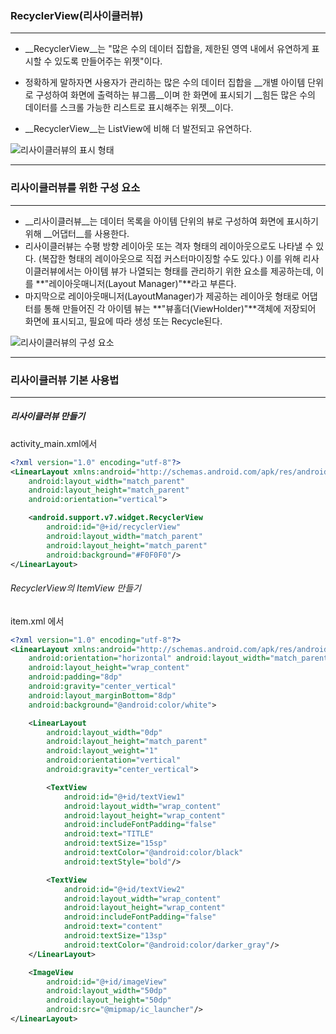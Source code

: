 ### RecyclerView(리사이클러뷰)

----------

* __RecyclerView__는 "많은 수의 데이터 집합을, 제한된 영역 내에서 유연하게 표시할 수 있도록 만들어주는 위젯"이다. 

* 정확하게 말하자면 사용자가 관리하는 많은 수의 데이터 집합을 __개별 아이템 단위로 구성하여 화면에 출력하는 뷰그룹__이며 한 화면에 표시되기 __힘든 많은 수의 데이터를 스크롤 가능한 리스트로 표시해주는 위젯__이다.
* __RecyclerView__는 ListView에 비해 더 발전되고 유연하다. 

![리사이클러뷰의 표시 형태](https://t1.daumcdn.net/cfile/tistory/993B0D425C88BD1B0C)

----------

### 리사이클러뷰를 위한 구성 요소

--------

* __리사이클러뷰__는 데이터 목록을 아이템 단위의 뷰로 구성하여 화면에 표시하기 위해 __어댑터__를 사용한다.
* 리사이클러뷰는 수평 방향 레이아웃 또는 격자 형태의 레이아웃으로도 나타낼 수 있다. (복잡한 형태의 레이아웃으로 직접 커스터마이징할 수도 있다.) 이를 위해 리사이클러뷰에서는 아이템 뷰가 나열되는 형태를 관리하기 위한 요소를 제공하는데, 이를 **"레이아웃매니저(Layout Manager)"**라고 부른다.
* 마지막으로 레이아웃매니저(LayoutManager)가 제공하는 레이아웃 형태로 어댑터를 통해 만들어진 각 아이템 뷰는 **"뷰홀더(ViewHolder)"**객체에 저장되어 화면에 표시되고, 필요에 따라 생성 또는 Recycle된다.

![리사이클러뷰의 구성 요소](https://t1.daumcdn.net/cfile/tistory/997123455C88BD1A01)

----------

### 리사이클러뷰 기본 사용법

------------

##### 리사이클러뷰 만들기

activity_main.xml에서

```xml
<?xml version="1.0" encoding="utf-8"?>
<LinearLayout xmlns:android="http://schemas.android.com/apk/res/android"
    android:layout_width="match_parent"
    android:layout_height="match_parent"
    android:orientation="vertical">

    <android.support.v7.widget.RecyclerView
        android:id="@+id/recyclerView"
        android:layout_width="match_parent"
        android:layout_height="match_parent"
        android:background="#F0F0F0"/>
</LinearLayout>
```

###### RecyclerView의 ItemView 만들기

item.xml 에서



```xml
<?xml version="1.0" encoding="utf-8"?>
<LinearLayout xmlns:android="http://schemas.android.com/apk/res/android"
    android:orientation="horizontal" android:layout_width="match_parent"
    android:layout_height="wrap_content"
    android:padding="8dp"
    android:gravity="center_vertical"
    android:layout_marginBottom="8dp"
    android:background="@android:color/white">

    <LinearLayout
        android:layout_width="0dp"
        android:layout_height="match_parent"
        android:layout_weight="1"
        android:orientation="vertical"
        android:gravity="center_vertical">

        <TextView
            android:id="@+id/textView1"
            android:layout_width="wrap_content"
            android:layout_height="wrap_content"
            android:includeFontPadding="false"
            android:text="TITLE"
            android:textSize="15sp"
            android:textColor="@android:color/black"
            android:textStyle="bold"/>

        <TextView
            android:id="@+id/textView2"
            android:layout_width="wrap_content"
            android:layout_height="wrap_content"
            android:includeFontPadding="false"
            android:text="content"
            android:textSize="13sp"
            android:textColor="@android:color/darker_gray"/>
    </LinearLayout>

    <ImageView
        android:id="@+id/imageView"
        android:layout_width="50dp"
        android:layout_height="50dp"
        android:src="@mipmap/ic_launcher"/>
</LinearLayout>
```